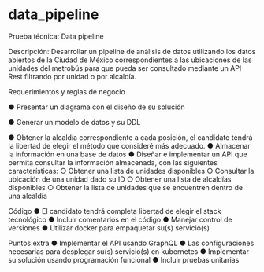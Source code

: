 # data_pipeline
Prueba técnica: Data pipeline

Descripción:
Desarrollar un pipeline de análisis de datos utilizando los datos abiertos de la Ciudad de México
correspondientes a las ubicaciones de las unidades del metrobús para que pueda ser
consultado mediante un API Rest filtrando por unidad o por alcaldía.

Requerimientos y reglas de negocio

  ● Presentar un diagrama con el diseño de su solución
  
  ● Generar un modelo de datos y su DDL
  
  ● Obtener la alcaldía correspondiente a cada posición, el candidato tendrá la libertad de
  elegir el método que consideré más adecuado.
  ● Almacenar la información en una base de datos
  ● Diseñar e implementar un API que permita consultar la información almacenada, con las
  siguientes características:
    ○ Obtener una lista de unidades disponibles
    ○ Consultar la ubicación de una unidad dado su ID
    ○ Obtener una lista de alcaldías disponibles
    ○ Obtener la lista de unidades que se encuentren dentro de una alcaldía
    
Código
  ● El candidato tendrá completa libertad de elegir el stack tecnológico
  ● Incluir comentarios en el código
  ● Manejar control de versiones
  ● Utilizar docker para empaquetar su(s) servicio(s)

Puntos extra
  ● Implementar el API usando GraphQL
  ● Las configuraciones necesarias para desplegar su(s) servicio(s) en kubernetes
  ● Implementar su solución usando programación funcional
  ● Incluir pruebas unitarias
  

